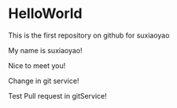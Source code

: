 # HelloWorld
This is the first repository on github for suxiaoyao

My name is suxiaoyao!

Nice to meet you!

Change in git service!

Test Pull request in gitService!
